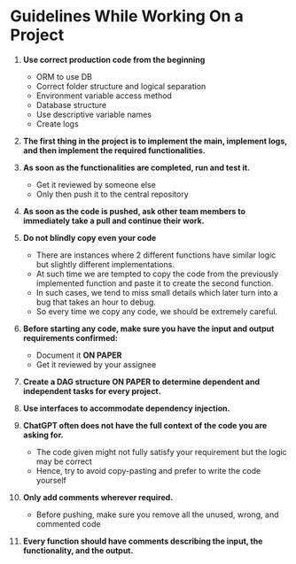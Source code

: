 # Guidelines While Working On a Project

1. **Use correct production code from the beginning**
   - ORM to use DB
   - Correct folder structure and logical separation
   - Environment variable access method
   - Database structure
   - Use descriptive variable names
   - Create logs

2. **The first thing in the project is to implement the main, implement logs, and then implement the required functionalities.**

3. **As soon as the functionalities are completed, run and test it.**
   - Get it reviewed by someone else
   - Only then push it to the central repository

4. **As soon as the code is pushed, ask other team members to immediately take a pull and continue their work.**

5. **Do not blindly copy even your code**
     - There are instances where 2 different functions have similar logic but slightly different implementations.
     - At such time we are tempted to copy the code from the previously implemented function and paste it to create the second function.
     - In such cases, we tend to miss small details which later turn into a bug that takes an hour to debug.
     - So every time we copy any code, we should be extremely careful.

7. **Before starting any code, make sure you have the input and output requirements confirmed:**
      - Document it **ON PAPER**
      - Get it reviewed by your assignee

8. **Create a DAG structure ON PAPER to determine dependent and independent tasks for every project.**

9. **Use interfaces to accommodate dependency injection.**

10. **ChatGPT often does not have the full context of the code you are asking for.**
      - The code given might not fully satisfy your requirement but the logic may be correct
      - Hence, try to avoid copy-pasting and prefer to write the code yourself

11. **Only add comments wherever required.**
      - Before pushing, make sure you remove all the unused, wrong, and commented code

11. **Every function should have comments describing the input, the functionality, and the output.**
